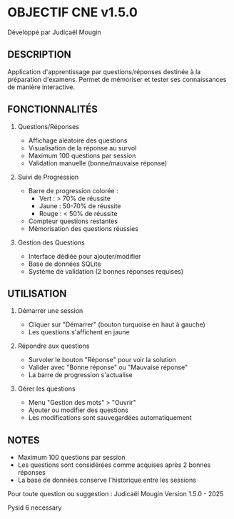 OBJECTIF CNE v1.5.0
==================
Développé par Judicaël Mougin


DESCRIPTION
----------
Application d'apprentissage par questions/réponses destinée à la préparation d'examens.
Permet de mémoriser et tester ses connaissances de manière interactive.


FONCTIONNALITÉS
--------------
1. Questions/Réponses
   - Affichage aléatoire des questions
   - Visualisation de la réponse au survol
   - Maximum 100 questions par session
   - Validation manuelle (bonne/mauvaise réponse)

2. Suivi de Progression 
   - Barre de progression colorée :
     * Vert  : > 70% de réussite
     * Jaune : 50-70% de réussite  
     * Rouge : < 50% de réussite
   - Compteur questions restantes
   - Mémorisation des questions réussies

3. Gestion des Questions
   - Interface dédiée pour ajouter/modifier
   - Base de données SQLite
   - Système de validation (2 bonnes réponses requises)


UTILISATION
----------
1. Démarrer une session
   - Cliquer sur "Démarrer" (bouton turquoise en haut à gauche)
   - Les questions s'affichent en jaune

2. Répondre aux questions  
   - Survoler le bouton "Réponse" pour voir la solution
   - Valider avec "Bonne réponse" ou "Mauvaise réponse"
   - La barre de progression s'actualise

3. Gérer les questions
   - Menu "Gestion des mots" > "Ouvrir"
   - Ajouter ou modifier des questions
   - Les modifications sont sauvegardées automatiquement


NOTES
-----
- Maximum 100 questions par session
- Les questions sont considérées comme acquises après 2 bonnes réponses
- La base de données conserve l'historique entre les sessions


Pour toute question ou suggestion :
Judicaël Mougin
Version 1.5.0 - 2025

Pysid 6 necessary
